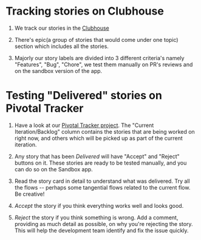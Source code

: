 # Tracking stories on Clubhouse

1. We track our stories in the [Clubhouse](https://app.clubhouse.io/simpledotorg)

2. There's epic(a group of stories that would come under one topic) section which includes all the stories.

3. Majorly our story labels are divided into 3 different criteria's namely "Features", "Bug", "Chore", we test them manually on PR's reviews and on the sandbox version of the app.

# Testing "Delivered" stories on Pivotal Tracker

1. Have a look at our [Pivotal Tracker project](https://www.pivotaltracker.com/n/projects/2184102). The "Current Iteration/Backlog" column contains the stories that are being worked on right now, and others which will be picked up as part of the current iteration. 

2. Any story that has been _Delivered_ will have "Accept" and "Reject" buttons on it. These stories are ready to be tested manually, and you can do so on the Sandbox app.

3. Read the story card in detail to understand what was delivered. Try all the flows -- perhaps some tangential flows related to the current flow. Be creative!

3. _Accept_ the story if you think everything works well and looks good.

4. _Reject_ the story if you think something is wrong. Add a comment, providing as much detail as possible, on why you're rejecting the story. This will help the development team identify and fix the issue quickly.
